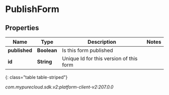 # PublishForm


## Properties

| Name | Type | Description | Notes |
| ------------ | ------------- | ------------- | ------------- |
| **published** | **Boolean** | Is this form published |  |
| **id** | **String** | Unique Id for this version of this form |  |
{: class="table table-striped"}




_com.mypurecloud.sdk.v2:platform-client-v2:207.0.0_
